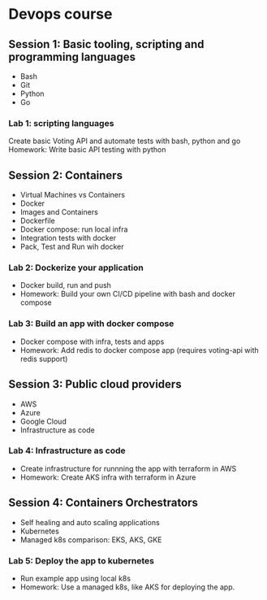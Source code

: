 # Devops course 

## Session 1: Basic tooling, scripting and programming languages
  * Bash
  * Git
  * Python
  * Go

### Lab 1: scripting languages
  Create basic Voting API and automate tests with bash, python and go
  Homework: Write basic API testing with python

## Session 2: Containers
  * Virtual Machines vs Containers
  * Docker
  * Images and Containers
  * Dockerfile
  * Docker compose: run local infra
  * Integration tests with docker
  * Pack, Test and Run wih docker

### Lab 2: Dockerize your application
  * Docker build, run and push
  * Homework: Build your own CI/CD pipeline with bash and docker compose

### Lab 3: Build an app with docker compose
  * Docker compose with infra, tests and apps 
  * Homework: Add redis to docker compose app (requires voting-api with redis support)

## Session 3: Public cloud providers
  * AWS 
  * Azure
  * Google Cloud
  * Infrastructure as code

### Lab 4: Infrastructure as code
  * Create infrastructure for runnning the app with terraform in AWS
  * Homework: Create AKS infra with terraform in Azure

## Session 4: Containers Orchestrators
  * Self healing and auto scaling applications
  * Kubernetes
  * Managed k8s comparison: EKS, AKS, GKE

### Lab 5: Deploy the app to kubernetes
  * Run example app using local k8s
  * Homework: Use a managed k8s, like AKS for deploying the app.
